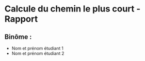 # Calcule du chemin le plus court - Rapport

## Binôme :
* Nom et prénom étudiant 1
* Nom et prénom étudiant 2
